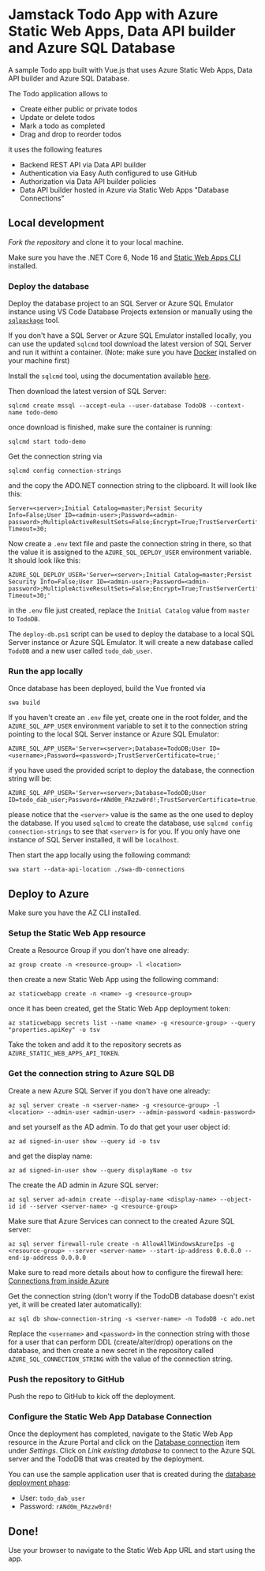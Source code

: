 # Jamstack Todo App with Azure Static Web Apps, Data API builder and Azure SQL Database

A sample Todo app built with Vue.js that uses Azure Static Web Apps, Data API builder and Azure SQL Database.

The Todo application allows to

- Create either public or private todos 
- Update or delete todos
- Mark a todo as completed
- Drag and drop to reorder todos

it uses the following features

- Backend REST API via Data API builder 
- Authentication via Easy Auth configured to use GitHub
- Authorization via Data API builder policies
- Data API builder hosted in Azure via Static Web Apps "Database Connections"

## Local development

*Fork the repository* and clone it to your local machine.

Make sure you have the .NET Core 6, Node 16 and [Static Web Apps CLI](https://azure.github.io/static-web-apps-cli/docs/intro) installed.

### Deploy the database

Deploy the database project to an SQL Server or Azure SQL Emulator instance using VS Code Database Projects extension or manually using the [`sqlpackage`](https://learn.microsoft.com/sql/tools/sqlpackage/sqlpackage-download) tool.

If you don't have a SQL Server or Azure SQL Emulator installed locally, you can use the updated `sqlcmd` tool download the latest version of SQL Server and run it withint a container. (Note: make sure you have [Docker](https://www.docker.com/products/docker-desktop/) installed on your machine first)

Install the `sqlcmd` tool, using the documentation available [here](https://learn.microsoft.com/en-us/sql/tools/sqlcmd/go-sqlcmd-utility). 

Then download the latest version of SQL Server:

```shell
sqlcmd create mssql --accept-eula --user-database TodoDB --context-name todo-demo
```

once download is finished, make sure the container is running:

```shell
sqlcmd start todo-demo
```

Get the connection string via

```shell
sqlcmd config connection-strings
```

and the copy the ADO.NET connection string to the clipboard. It will look like this:

```
Server=<server>;Initial Catalog=master;Persist Security Info=False;User ID=<admin-user>;Password=<admin-password>;MultipleActiveResultSets=False;Encrypt=True;TrustServerCertificate=True;Connection Timeout=30;
```

Now create a `.env` text file and paste the connection string in there, so that the value it is assigned to the `AZURE_SQL_DEPLOY_USER` environment variable. It should look like this:

```shell
AZURE_SQL_DEPLOY_USER='Server=<server>;Initial Catalog=master;Persist Security Info=False;User ID=<admin-user>;Password=<admin-password>;MultipleActiveResultSets=False;Encrypt=True;TrustServerCertificate=True;Connection Timeout=30;'
```

in the `.env` file just created, replace the `Initial Catalog` value from `master` to `TodoDB`.

The `deploy-db.ps1` script can be used to deploy the database to a local SQL Server instance or Azure SQL Emulator. It will create a new database called `TodoDB` and a new user called `todo_dab_user`. 

### Run the app locally

Once database has been deployed, build the Vue fronted via

```shell
swa build
```

If you haven't create an `.env` file yet, create one in the root folder, and the `AZURE_SQL_APP_USER` environment variable to set it to the connection string pointing to the local SQL Server instance or Azure SQL Emulator:

```shell
AZURE_SQL_APP_USER='Server=<server>;Database=TodoDB;User ID=<username>;Password=<password>;TrustServerCertificate=true;'
```

if you have used the provided script to deploy the database, the connection string will be:

```shell
AZURE_SQL_APP_USER='Server=<server>;Database=TodoDB;User ID=todo_dab_user;Password=rANd0m_PAzzw0rd!;TrustServerCertificate=true;'
```

please notice that the `<server>` value is the same as the one used to deploy the database. If you used `sqlcmd` to create the database, use `sqlcmd config connection-strings` to see that `<server>` is for you. If you only have one instance of SQL Server installed, it will be `localhost`.

Then start the app locally using the following command:

```shell
swa start --data-api-location ./swa-db-connections
```

## Deploy to Azure

Make sure you have the AZ CLI installed.

### Setup the Static Web App resource

Create a Resource Group if you don't have one already:

```shell
az group create -n <resource-group> -l <location>
```

then create a new Static Web App using the following command:

```shell
az staticwebapp create -n <name> -g <resource-group>
```

once it has been created, get the Static Web App deployment token:

```shell
az staticwebapp secrets list --name <name> -g <resource-group> --query "properties.apiKey" -o tsv
```

Take the token and add it to the repository secrets as `AZURE_STATIC_WEB_APPS_API_TOKEN`.

### Get the connection string to Azure SQL DB

Create a new Azure SQL Server if you don't have one already: 

```shell
az sql server create -n <server-name> -g <resource-group> -l <location> --admin-user <admin-user> --admin-password <admin-password>
```

and set yourself as the AD admin. To do that get your user object id:

```shell
az ad signed-in-user show --query id -o tsv
```

and get the display name:

```shell
az ad signed-in-user show --query displayName -o tsv
```

The create the AD admin in Azure SQL server:

```shell
az sql server ad-admin create --display-name <display-name> --object-id id --server <server-name> -g <resource-group>
```

Make sure that Azure Services can connect to the created Azure SQL server:

```shell
az sql server firewall-rule create -n AllowAllWindowsAzureIps -g <resource-group> --server <server-name> --start-ip-address 0.0.0.0 --end-ip-address 0.0.0.0
```

Make sure to read more details about how to configure the firewall here: [Connections from inside Azure](https://learn.microsoft.com/azure/azure-sql/database/firewall-configure?view=azuresql#connections-from-inside-azure)

Get the connection string (don't worry if the TodoDB database doesn't exist yet, it will be created later automatically):

```shell 
az sql db show-connection-string -s <server-name> -n TodoDB -c ado.net
```

Replace the `<username>` and `<password>` in the connection string with those for a user that can perform DDL (create/alter/drop) operations on the database, and then create a new secret in the repository called `AZURE_SQL_CONNECTION_STRING` with the value of the connection string.

### Push the repository to GitHub

Push the repo to GitHub to kick off the deployment.

### Configure the Static Web App Database Connection

Once the deployment has completed, navigate to the Static Web App resource in the Azure Portal and click on the [Database connection](https://learn.microsoft.com/azure/static-web-apps/database-azure-sql?tabs=bash&pivots=static-web-apps-rest) item under *Settings*. Click on *Link existing database* to connect to the Azure SQL server and the TodoDB that was created by the deployment.

You can use the sample application user that is created during the [database deployment phase](./database/TodoDB/Script.PostDeployment.sql):

- User: `todo_dab_user`
- Password: `rANd0m_PAzzw0rd!`

## Done!

Use your browser to navigate to the Static Web App URL and start using the app.
